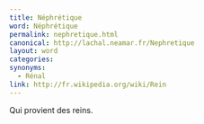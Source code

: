 ```yaml
---
title: Néphrétique
word: Néphrétique
permalink: nephretique.html
canonical: http://lachal.neamar.fr/Nephretique
layout: word
categories:
synonyms:
  - Rénal
link: http://fr.wikipedia.org/wiki/Rein
---
```


Qui provient des reins.

